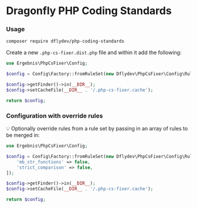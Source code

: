 # Dragonfly PHP Coding Standards

### Usage

```bash
composer require dflydev/php-coding-standards
```

Create a new `.php-cs-fixer.dist.php` file and within it add the following:

```php
use Ergebnis\PhpCsFixer\Config;

$config = Config\Factory::fromRuleSet(new Dflydev\PhpCsFixer\Config\RuleSet\Dflydev());

$config->getFinder()->in(__DIR__);
$config->setCacheFile(__DIR__ . '/.php-cs-fixer.cache');

return $config;
```

### Configuration with override rules

💡 Optionally override rules from a rule set by passing in an array of rules to be merged in:

```php
use Ergebnis\PhpCsFixer\Config;

$config = Config\Factory::fromRuleSet(new Dflydev\PhpCsFixer\Config\RuleSet\Dflydev(), [
    'mb_str_functions' => false,
    'strict_comparison' => false,
]);

$config->getFinder()->in(__DIR__);
$config->setCacheFile(__DIR__ . '/.php-cs-fixer.cache');

return $config;
```